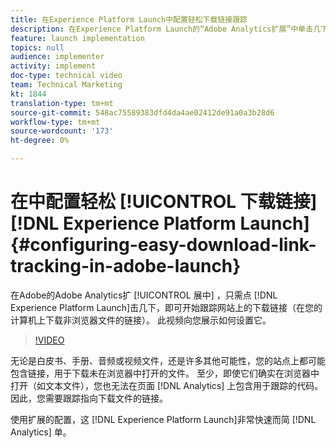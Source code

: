 ```yaml
---
title: 在Experience Platform Launch中配置轻松下载链接跟踪
description: 在Experience Platform Launch的“Adobe Analytics扩展”中单击几下即可开始跟踪网站上的下载链接（在您的计算机上下载非浏览器文件的链接）。 此视频向您展示如何设置它。
feature: launch implementation
topics: null
audience: implementer
activity: implement
doc-type: technical video
team: Technical Marketing
kt: 1844
translation-type: tm+mt
source-git-commit: 548ac75589383dfd4da4ae02412de91a0a3b28d6
workflow-type: tm+mt
source-wordcount: '173'
ht-degree: 0%

---
```



# 在中配置轻松 [!UICONTROL 下载链接] [!DNL Experience Platform Launch] {#configuring-easy-download-link-tracking-in-adobe-launch}

在Adobe的Adobe Analytics扩 [!UICONTROL 展中] ，只需点 [!DNL Experience Platform Launch]击几下，即可开始跟踪网站上的下载链接（在您的计算机上下载非浏览器文件的链接）。 此视频向您展示如何设置它。

>[!VIDEO](https://video.tv.adobe.com/v/25762/?quality=12)

无论是白皮书、手册、音频或视频文件，还是许多其他可能性，您的站点上都可能包含链接，用于下载未在浏览器中打开的文件。 至少，即使它们确实在浏览器中打开（如文本文件），您也无法在页面 [!DNL Analytics] 上包含用于跟踪的代码。 因此，您需要跟踪指向下载文件的链接。

使用扩展的配置，这 [!DNL Experience Platform Launch]非常快速而简 [!DNL Analytics] 单。
